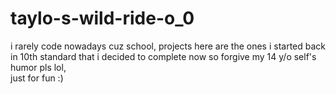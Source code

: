 # taylo-s-wild-ride-o_0
i rarely code nowadays cuz school, projects here are the ones i started back in 10th standard that i decided to complete now
so forgive my 14 y/o self's humor pls lol,  
just for fun :)
